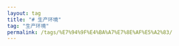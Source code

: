 ```yaml
---
layout: tag
title: "# 生产环境"
tag: "生产环境"
permalink: /tags/%E7%94%9F%E4%BA%A7%E7%8E%AF%E5%A2%83/
---
```

